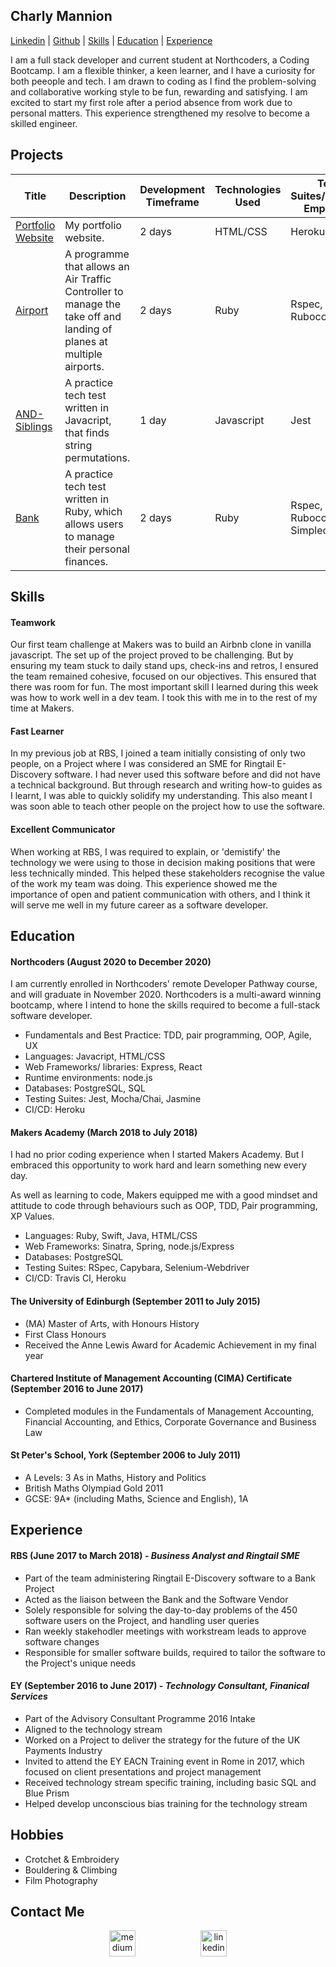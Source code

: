 ## Charly Mannion

[Linkedin](https://www.linkedin.com/in/charly-mannion-75483523/) |
[Github](https://github.com/CharlyMannion) | [Skills](https://github.com/CharlyMannion/CMannion_CV#skills) | [Education](https://github.com/CharlyMannion/CMannion_CV#education) | [Experience](https://github.com/CharlyMannion/CMannion_CV#experience)

I am a full stack developer and current student at Northcoders, a Coding Bootcamp. I am a flexible thinker, a keen learner, and I have a curiosity for both peeople and tech. I am drawn to coding as I find the problem-solving and collaborative working style to be fun, rewarding and satisfying. I am excited to start my first role after a period absence from work due to personal matters. This experience strengthened my resolve to become a skilled engineer.

## Projects
| Title | Description | Development Timeframe | Technologies Used | Test Suites/CIs/CDs Employed |
|--|--|--|--|--|
|[Portfolio Website](https://github.com/CharlyMannion/portfolio-website) | My portfolio website. | 2 days | HTML/CSS | Heroku |
|[Airport](https://github.com/CharlyMannion/airport_solo) | A programme that allows an Air Traffic Controller to manage the take off and landing of planes at multiple airports. | 2 days | Ruby | Rspec, Rubocop |
| [AND-Siblings](https://github.com/CharlyMannion/andSiblings) | A practice tech test written in Javacript, that finds string permutations.| 1 day | Javascript | Jest|
| [Bank](https://github.com/CharlyMannion/bank-tech-test) | A practice tech test written in Ruby, which allows users to manage their personal finances. | 2 days | Ruby | Rspec, Rubocop, Simplecov |

## Skills

#### Teamwork
Our first team challenge at Makers was to build an Airbnb clone in vanilla javascript. The set up of the project proved to be challenging. But by ensuring my team stuck to daily stand ups, check-ins and retros, I ensured the team remained cohesive, focused on our objectives. This ensured that there was room for fun. The most important skill I learned during this week was how to work well in a dev team. I took this with me in to the rest of my time at Makers.

#### Fast Learner

In my previous job at RBS, I joined a team initially consisting of only two people, on a Project where I was considered an SME for Ringtail E-Discovery software. I had never used this software before and did not have a technical background. But through research and writing how-to guides as I learnt, I was able to quickly solidify my understanding. This also meant I was soon able to teach other people on the project how to use the software.

#### Excellent Communicator

When working at RBS, I was required to explain, or 'demistify' the technology we were using to those in decision making positions that were less technically minded. This helped these stakeholders recognise the value of the work my team was doing. This experience showed me the importance of open and patient communication with others, and I think it will serve me well in my future career as a software developer.

## Education

#### Northcoders (August 2020 to December 2020)

I am currently enrolled in Northcoders' remote Developer Pathway course, and will graduate in November 2020. Northcoders is a multi-award winning bootcamp, where I intend to hone the skills required to become a full-stack software developer.

* Fundamentals and Best Practice: TDD, pair programming, OOP, Agile, UX
* Languages: Javacript, HTML/CSS
* Web Frameworks/ libraries: Express, React
* Runtime environments: node.js
* Databases: PostgreSQL, SQL
* Testing Suites: Jest, Mocha/Chai, Jasmine
* CI/CD: Heroku

#### Makers Academy (March 2018 to July 2018)

I had no prior coding experience when I started Makers Academy. But I embraced this opportunity to work hard and learn something new every day.

As well as learning to code, Makers equipped me with a good mindset and attitude to code through behaviours such as OOP, TDD, Pair programming, XP Values.

* Languages: Ruby, Swift, Java, HTML/CSS
* Web Frameworks: Sinatra, Spring, node.js/Express
* Databases: PostgreSQL
* Testing Suites: RSpec, Capybara, Selenium-Webdriver
* CI/CD: Travis CI, Heroku

#### The University of Edinburgh (September 2011 to July 2015)

- (MA) Master of Arts, with Honours History
- First Class Honours
- Received the Anne Lewis Award for Academic Achievement in my final year

#### Chartered Institute of Management Accounting (CIMA) Certificate (September 2016 to June 2017)
- Completed modules in the Fundamentals of Management Accounting, Financial Accounting, and Ethics, Corporate Governance and Business Law

#### St Peter's School, York (September 2006 to July 2011)
- A Levels: 3 As in Maths, History and Politics
- British Maths Olympiad Gold 2011
- GCSE: 9A* (including Maths, Science and English), 1A

## Experience

#### RBS (June 2017 to March 2018) - *Business Analyst and Ringtail SME*
- Part of the team administering Ringtail E-Discovery software to a Bank Project
- Acted as the liaison between the Bank and the Software Vendor
- Solely responsible for solving the day-to-day problems of the 450 software users on the Project, and handling user queries
- Ran weekly stakehodler meetings with workstream leads to approve software changes
- Responsible for smaller software builds, required to tailor the software to the Project's unique needs

#### EY (September 2016 to June 2017) - *Technology Consultant, Finanical Services*
- Part of the Advisory Consultant Programme 2016 Intake
- Aligned to the technology stream
- Worked on a Project to deliver the strategy for the future of the UK Payments Industry
- Invited to attend the EY EACN Training event in Rome in 2017, which focused on client presentations and project management
- Received technology stream specific training, including basic SQL and Blue Prism
- Helped develop unconscious bias training for the technology stream

## Hobbies
* Crotchet & Embroidery
* Bouldering & Climbing
* Film Photography


## Contact Me
<p align="center">

<a href="mailto:charlottemannion100@gmail.com">
<img src="https://cdn2.iconfinder.com/data/icons/social-icons-circular-color/512/gmail-128.png" alt="medium" hspace="50" height="42" width="42"></a>


<a href="https://www.linkedin.com/in/charly-mannion-75483523/">
<img src="https://www.iconfinder.com/data/icons/free-social-icons/67/linkedin_circle_color-512.png" alt="linkedin" hspace="50" height="42" width="42"></a>

</p>
